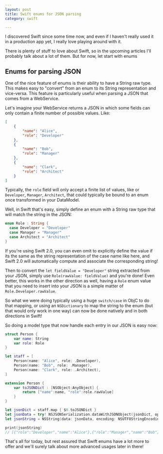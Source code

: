 ```yaml
---
layout: post
title: Swift enums for JSON parsing
category: swift

---
```


I discovered Swift since some time now, and even if I haven't really used it in a production app yet, I really love playing around with it.

There is plenty of stuff to love about Swift, so in the upcoming articles I'll probably talk about a lot of them. But for now, let start with enums


## Enums for parsing JSON

One of the nice feature of enums is their ability to have a String raw type. This makes easy to "convert" from an enum to its String representation and vice-versa. This feature is particularly useful when parsing a JSON that comes from a WebService.

Let's imagine your WebService returns a JSON in which some fields can only contain a finite number of possible values. Like:

```json
[
    {
        "name": "Alice",
        "role": "Developer"
    },
    {
        "name": "Bob",
        "role": "Manager"
    },
    {
        "name": "Clark",
        "role": "Architect"
    }
]
```


Typically, the `role` field will only accept a finite list of values, like or `Developer`, `Manager`, `Architect`, that could typically be bound to an enum once transformed in your DataModel.

Well, in Swift that's easy, simply define an enum with a String raw type that will match the string in the JSON:

```swift
enum Role : String {
  case Developer = "Developer"
  case Manager = "Manager"
  case Architect = "Architect"
}
```

If you're using Swift 2.0, you can even omit to explicitly define the value if its the same as the string representation of the case name like here, and Swift 2.0 will automatically compute and associate the corresponding string!

Then to convert the `let fieldValue = "Developer"` string extracted from your JSON, simply use `Role(rawValue: fieldValue)` and you're done!
Even better, this works in the other direction as well, having a `Role` enum value that you need to insert into your JSON is a simple matter of `Role.Developer.rawValue`.

So what we were doing typically using a huge `switch/case` in ObjC to do that mapping, or using an `NSDictionary` to map the string to the enum (but that would only work in one way) can now be done natively and in both directions in Swift!


So doing a model type that now handle each entry in our JSON is easy now:

```swift
struct Person {
    var name: String
    var role: Role
}

let staff = [
    Person(name: "Alice", role: .Developer),
    Person(name: "Bob", role: .Manager),
    Person(name: "Clark", role: .Architect),
]

extension Person {
    var toJSONDict : [NSObject:AnyObject] {
        return ["name":name, "role":role.rawValue]
    }
}

let jsonDict = staff.map { $0.toJSONDict }
let jsonData = try! NSJSONSerialization.dataWithJSONObject(jsonDict, options: [])
let jsonString = NSString(data: jsonData, encoding: NSUTF8StringEncoding)

print(jsonString)
// [{"role":"Developer","name":"Alice"},{"role":"Manager","name":"Bob"},{"role":"Architect","name":"Clark"}]
```


That's all for today, but rest assured that Swift enums have a lot more to offer and we'll surely talk about more advanced usages later in there!
